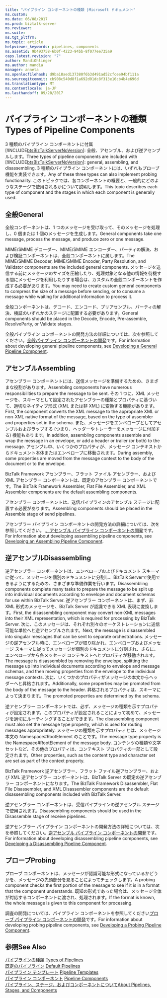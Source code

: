 ```yaml
---
title: "パイプライン コンポーネントの種類 |Microsoft ドキュメント"
ms.custom: 
ms.date: 06/08/2017
ms.prod: biztalk-server
ms.reviewer: 
ms.suite: 
ms.tgt_pltfrm: 
ms.topic: article
helpviewer_keywords: pipelines, components
ms.assetid: 9b493758-6b0f-4223-94bb-8f077ee735a9
caps.latest.revision: "7"
author: MandiOhlinger
ms.author: mandia
manager: anneta
ms.openlocfilehash: d9ba18aed137380f6b3d491ad52cfcee94bf111a
ms.sourcegitcommit: cb908c540d8f1a692d01dc8f313e16cb4b4e696d
ms.translationtype: MT
ms.contentlocale: ja-JP
ms.lasthandoff: 09/20/2017
---
```

# <a name="types-of-pipeline-components"></a><span data-ttu-id="dda4f-102">パイプライン コンポーネントの種類</span><span class="sxs-lookup"><span data-stu-id="dda4f-102">Types of Pipeline Components</span></span>
<span data-ttu-id="dda4f-103">3 種類のパイプライン コンポーネントに付属[!INCLUDE[btsBizTalkServerNoVersion](../includes/btsbiztalkservernoversion-md.md)]: 全般、アセンブル、および逆アセンブルします。</span><span class="sxs-lookup"><span data-stu-id="dda4f-103">Three types of pipeline components are included with [!INCLUDE[btsBizTalkServerNoVersion](../includes/btsbiztalkservernoversion-md.md)]: general, assembling, and disassembling.</span></span> <span data-ttu-id="dda4f-104">3 種類のパイプライン コンポーネントには、いずれもプローブ機能を実装できます。</span><span class="sxs-lookup"><span data-stu-id="dda4f-104">Any of these three types can also implement probing functionality.</span></span> <span data-ttu-id="dda4f-105">このトピックでは、各コンポーネントの概要と、一般的にどのようなステージで使用されるかについて説明します。</span><span class="sxs-lookup"><span data-stu-id="dda4f-105">This topic describes each type of component and the stages in which each component is generally used.</span></span>  
  
## <a name="general"></a><span data-ttu-id="dda4f-106">全般</span><span class="sxs-lookup"><span data-stu-id="dda4f-106">General</span></span>  
 <span data-ttu-id="dda4f-107">全般コンポーネントは、1 つのメッセージを受け取って、そのメッセージを処理し、0 個または 1 個のメッセージを生成します。</span><span class="sxs-lookup"><span data-stu-id="dda4f-107">General components take one message, process the message, and produce zero or one message.</span></span>  
  
 <span data-ttu-id="dda4f-108">MIME/SMIME デコーダー、MIME/SMIME エンコーダー、パーティの解決、および検証コンポーネントは、全般コンポーネントに属します。</span><span class="sxs-lookup"><span data-stu-id="dda4f-108">The MIME/SMIME Decoder, MIME/SMIME Encoder, Party Resolution, and Validator components are the included general components.</span></span> <span data-ttu-id="dda4f-109">メッセージを送信する前にメッセージのサイズを圧縮したり、処理対象となる他の情報を待機する間にメッセージを利用したりする場合は、カスタムの全般コンポーネントを作成する必要があります。</span><span class="sxs-lookup"><span data-stu-id="dda4f-109">You may need to create custom general components to compress the size of a message before sending, or to consume a message while waiting for additional information to process it.</span></span>  
  
 <span data-ttu-id="dda4f-110">全般コンポーネントは、デコード、エンコード、プリアセンブル、パーティの解決、検証のいずれかのステージに配置する必要があります。</span><span class="sxs-lookup"><span data-stu-id="dda4f-110">General components should be placed in the Decode, Encode, Pre-assemble, ResolveParty, or Validate stages.</span></span>  
  
 <span data-ttu-id="dda4f-111">全般パイプライン コンポーネントの開発方法の詳細については、次を参照してください。[全般パイプライン コンポーネントの開発](../core/developing-a-general-pipeline-component.md)です。</span><span class="sxs-lookup"><span data-stu-id="dda4f-111">For information about developing general pipeline components, see [Developing a General Pipeline Component](../core/developing-a-general-pipeline-component.md).</span></span>  
  
## <a name="assembling"></a><span data-ttu-id="dda4f-112">アセンブル</span><span class="sxs-lookup"><span data-stu-id="dda4f-112">Assembling</span></span>  
 <span data-ttu-id="dda4f-113">アセンブラー コンポーネントには、送信メッセージを準備するための、さまざまな役割があります。</span><span class="sxs-lookup"><span data-stu-id="dda4f-113">Assembling components have numerous responsibilities to prepare the message to be sent.</span></span> <span data-ttu-id="dda4f-114">その 1 つに、XML メッセージを、スキーマとして設定されたアセンブラーの種類とプロパティに基づいて、適切なネイティブ形式 (XML または非 XML) に変換する機能があります。</span><span class="sxs-lookup"><span data-stu-id="dda4f-114">First, the component converts the XML message to the appropriate XML or non-XML native format of the message, based on the type of assembler and properties set in the schema.</span></span> <span data-ttu-id="dda4f-115">また、メッセージをエンベロープとしてアセンブルおよびラップする (つまり、ヘッダーやトレーラーをメッセージに付加する) 機能もあります。</span><span class="sxs-lookup"><span data-stu-id="dda4f-115">In addition, assembling components assemble and wrap the message in an envelope, or add a header or trailer (or both) to the message.</span></span> <span data-ttu-id="dda4f-116">アセンブル中、いくつかのプロパティが、メッセージ コンテキストからドキュメント本体またはエンベロープに移動されます。</span><span class="sxs-lookup"><span data-stu-id="dda4f-116">During assembly, some properties are moved from the message context to the body of the document or to the envelope.</span></span>  
  
 <span data-ttu-id="dda4f-117">BizTalk Framework アセンブラー、フラット ファイル アセンブラー、および XML アセンブラー コンポーネントは、既定のアセンブラー コンポーネントです。</span><span class="sxs-lookup"><span data-stu-id="dda4f-117">The BizTalk Framework Assembler, Flat File Assembler, and XML Assembler components are the default assembling components.</span></span>  
  
 <span data-ttu-id="dda4f-118">アセンブラー コンポーネントは、送信パイプラインのアセンブル ステージに配置する必要があります。</span><span class="sxs-lookup"><span data-stu-id="dda4f-118">Assembling components should be placed in the Assemble stage of send pipelines.</span></span>  
  
 <span data-ttu-id="dda4f-119">アセンブラー パイプライン コンポーネントの開発方法の詳細については、次を参照してください。 [、アセンブル パイプライン コンポーネントの開発](../core/developing-an-assembling-pipeline-component.md)です。</span><span class="sxs-lookup"><span data-stu-id="dda4f-119">For information about developing assembling pipeline components, see [Developing an Assembling Pipeline Component](../core/developing-an-assembling-pipeline-component.md).</span></span>  
  
## <a name="disassembling"></a><span data-ttu-id="dda4f-120">逆アセンブル</span><span class="sxs-lookup"><span data-stu-id="dda4f-120">Disassembling</span></span>  
 <span data-ttu-id="dda4f-121">逆アセンブラー コンポーネントは、エンベロープおよびドキュメント スキーマに従って、メッセージを個別のドキュメントに分割し、BizTalk Serverで使用できるようにするための、さまざまな準備作業を行います。</span><span class="sxs-lookup"><span data-stu-id="dda4f-121">Disassembling components complete many tasks to prepare the message to be split up into individual documents according to envelope and document schemas for use within BizTalk Server.</span></span> <span data-ttu-id="dda4f-122">逆アセンブラー コンポーネントは、まず、非 XML 形式のメッセージを、BizTalk Server が認識できる XML 表現に変換します。</span><span class="sxs-lookup"><span data-stu-id="dda4f-122">First, the disassembling component may convert non-XML messages into their XML representation, which is required for processing by BizTalk Server.</span></span> <span data-ttu-id="dda4f-123">次に、このメッセージは、それぞれ別々のオーケストレーションに送信可能な単位へと逆アセンブルされます。</span><span class="sxs-lookup"><span data-stu-id="dda4f-123">Next, the message is disassembled into singular messages that can be sent to separate orchestrations.</span></span> <span data-ttu-id="dda4f-124">メッセージの逆アセンブル時に、エンベロープが取り除かれ、エンベロープおよびメッセージ スキーマに従ってメッセージが個別のドキュメントに分割され、さらに、エンベロープから各メッセージ コンテキストへとプロパティが移動されます。</span><span class="sxs-lookup"><span data-stu-id="dda4f-124">The message is disassembled by removing the envelope, splitting the message up into individual documents according to envelope and message schemas, and then moving properties from the envelope to the individual message contexts.</span></span> <span data-ttu-id="dda4f-125">次に、いくつかのプロパティがメッセージの本文からヘッダーへと昇格されます。</span><span class="sxs-lookup"><span data-stu-id="dda4f-125">Additionally, some properties may be promoted from the body of the message to the header.</span></span> <span data-ttu-id="dda4f-126">昇格されるプロパティは、スキーマによって決まります。</span><span class="sxs-lookup"><span data-stu-id="dda4f-126">The promoted properties are determined by the schema.</span></span>  
  
 <span data-ttu-id="dda4f-127">逆アセンブラー コンポーネントでは、必ず、メッセージの種類を示すプロパティが設定されます。このプロパティが設定されることによって初めて、メッセージを適切にルーティングすることができます。</span><span class="sxs-lookup"><span data-stu-id="dda4f-127">The disassembling component must also set the message type property, which is used for routing messages appropriately.</span></span> <span data-ttu-id="dda4f-128">メッセージの種類を示すプロパティとは、メッセージ本文の Namespace#RootElement のことです。</span><span class="sxs-lookup"><span data-stu-id="dda4f-128">The message type property is the Namespace#RootElement of the message body.</span></span> <span data-ttu-id="dda4f-129">コンテンツの種類や文字セットなど、その他のプロパティは、コンテキスト プロパティの一部として設定されます。</span><span class="sxs-lookup"><span data-stu-id="dda4f-129">Other properties, such as the content type and character set are set as part of the context property.</span></span>  
  
 <span data-ttu-id="dda4f-130">BizTalk Framework 逆アセンブラー、フラット ファイル逆アセンブラー、および XML 逆アセンブラー コンポーネントは、BizTalk Server の既定の逆アセンブラー コンポーネントになります。</span><span class="sxs-lookup"><span data-stu-id="dda4f-130">The BizTalk Framework Disassembler, Flat File Disassembler, and XML Disassembler components are the default disassembling components included with BizTalk Server.</span></span>  
  
 <span data-ttu-id="dda4f-131">逆アセンブラー コンポーネントは、受信パイプラインの逆アセンブル ステージで使用されます。</span><span class="sxs-lookup"><span data-stu-id="dda4f-131">Disassembling components should be used in the Disassemble stage of receive pipelines.</span></span>  
  
 <span data-ttu-id="dda4f-132">逆アセンブラー パイプライン コンポーネントの開発方法の詳細については、次を参照してください。[逆アセンブル パイプライン コンポーネントの開発](../core/developing-a-disassembling-pipeline-component.md)です。</span><span class="sxs-lookup"><span data-stu-id="dda4f-132">For information about developing disassembling pipeline components, see [Developing a Disassembling Pipeline Component](../core/developing-a-disassembling-pipeline-component.md).</span></span>  
  
## <a name="probing"></a><span data-ttu-id="dda4f-133">プローブ</span><span class="sxs-lookup"><span data-stu-id="dda4f-133">Probing</span></span>  
 <span data-ttu-id="dda4f-134">プローブ コンポーネントは、メッセージが認識可能な形式になっているかどうかを、メッセージの先頭部分を見ることによってチェックします。</span><span class="sxs-lookup"><span data-stu-id="dda4f-134">A probing component checks the first portion of the message to see if it is in a format that the component understands.</span></span> <span data-ttu-id="dda4f-135">既知の形式であった場合は、メッセージ全体が対応するコンポーネントに渡され、処理されます。</span><span class="sxs-lookup"><span data-stu-id="dda4f-135">If the format is known, the whole message is given to this component for processing.</span></span>  
  
 <span data-ttu-id="dda4f-136">調査の開発については、パイプライン コンポーネントを参照してください[プローブ パイプライン コンポーネントの開発](../core/developing-a-probing-pipeline-component.md)です。</span><span class="sxs-lookup"><span data-stu-id="dda4f-136">For information about developing probing pipeline components, see [Developing a Probing Pipeline Component](../core/developing-a-probing-pipeline-component.md).</span></span>  
  
## <a name="see-also"></a><span data-ttu-id="dda4f-137">参照</span><span class="sxs-lookup"><span data-stu-id="dda4f-137">See Also</span></span>  
 <span data-ttu-id="dda4f-138">[パイプラインの種類](../core/types-of-pipelines.md) </span><span class="sxs-lookup"><span data-stu-id="dda4f-138">[Types of Pipelines](../core/types-of-pipelines.md) </span></span>  
 <span data-ttu-id="dda4f-139">[既定のパイプライン](../core/default-pipelines.md) </span><span class="sxs-lookup"><span data-stu-id="dda4f-139">[Default Pipelines](../core/default-pipelines.md) </span></span>  
 <span data-ttu-id="dda4f-140">[パイプライン テンプレート](../core/pipeline-templates.md) </span><span class="sxs-lookup"><span data-stu-id="dda4f-140">[Pipeline Templates](../core/pipeline-templates.md) </span></span>  
 <span data-ttu-id="dda4f-141">[パイプライン コンポーネント](../core/pipeline-components.md) </span><span class="sxs-lookup"><span data-stu-id="dda4f-141">[Pipeline Components](../core/pipeline-components.md) </span></span>  
 [<span data-ttu-id="dda4f-142">パイプライン、ステージ、およびコンポーネントについて</span><span class="sxs-lookup"><span data-stu-id="dda4f-142">About Pipelines, Stages, and Components</span></span>](../core/about-pipelines-stages-and-components.md)